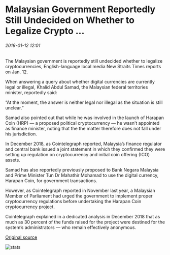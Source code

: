 # Malaysian Government Reportedly Still Undecided on Whether to Legalize Crypto ...

###### 2019-01-12 12:01

The Malaysian government is reportedly still undecided whether to legalize cryptocurrencies, English-language local media New Straits Times reports on Jan. 12.

When answering a query about whether digital currencies are currently legal or illegal, Khalid Abdul Samad, the Malaysian federal territories minister, reportedly said:

“At the moment, the answer is neither legal nor illegal as the situation is still unclear.”

Samad also pointed out that while he was involved in the launch of Harapan Coin (HRP) — a proposed political cryptocurrency — he wasn’t appointed as finance minister, noting that the the matter therefore does not fall under his jurisdiction.

In December 2018, as Cointelegraph reported, Malaysia’s finance regulator and central bank issued a joint statement in which they confirmed they were setting up regulation on cryptocurrency and initial coin offering (ICO) assets.

Samad has also reportedly previously proposed to Bank Negara Malaysia and Prime Minister Tun Dr Mahathir Mohamad to use the digital currency, Harapan Coin, for government transactions.

However, as Cointelegraph reported in November last year, a Malaysian Member of Parliament had urged the government to implement proper cryptocurrency regulations before undertaking the Harapan Coin cryptocurrency project.

Cointelegraph explained in a dedicated analysis in December 2018 that as much as 30 percent of the funds raised for the project were destined for the system’s administrators — who remain effectively anonymous.

[Original source](https://cointelegraph.com/news/malaysian-government-reportedly-still-undecided-on-whether-to-legalize-crypto)

![stats](https://c.statcounter.com/11760860/0/a89fa40b/1/ "stats")